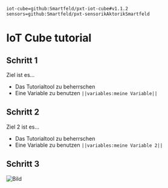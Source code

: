 ```package
iot-cube=github:Smartfeld/pxt-iot-cube#v1.1.2
sensors=github:Smartfeld/pxt-sensorikAktorikSmartfeld
```
# IoT Cube tutorial

## Schritt 1

Ziel ist es...

* Das Tutorialtool zu beherrschen
* Eine Variable zu benutzen ``||variables:meine Variable||``

## Schritt 2

Ziel 2 ist es...

* Das Tutorialtool zu beherrschen
* Eine Variable zu benutzen ``||variables:meine Variable 2||``


## Schritt 3

![Bild](https://reifab.github.io/pxt-mein-iot-tutorial/static/tutorial_1/microbit-antenne.png)

